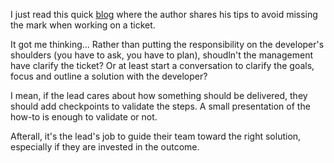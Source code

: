 I just read this quick [blog](https://canro91.github.io/2025/09/09/RushingToCode/) where the author shares his tips to avoid missing the mark when working on a ticket.

It got me thinking... Rather than putting the responsibility on the developer's shoulders (you have to ask, you have to plan), shoudln't the management have clarify the ticket? Or at least start a conversation to clarify the goals, focus and outline a solution with the developer?

I mean, if the lead cares about how something should be delivered, they should add checkpoints to validate the steps. A small presentation of the how-to is enough to validate or not.

Afterall, it's the lead's job to guide their team toward the right solution, especially if they are invested in the outcome.
